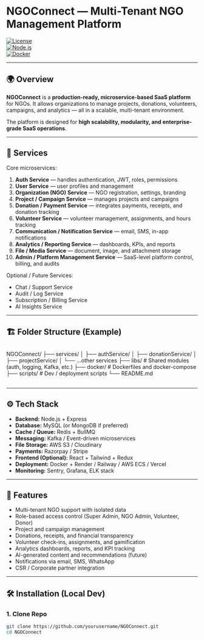 # NGOConnect — Multi-Tenant NGO Management Platform

[![License](https://img.shields.io/badge/license-MIT-blue.svg)](LICENSE)  
[![Node.js](https://img.shields.io/badge/Node.js-%3E=18-brightgreen)](https://nodejs.org/)  
[![Docker](https://img.shields.io/badge/Docker-%3E=20-blue)](https://www.docker.com/)

---

## 🌍 Overview
**NGOConnect** is a **production-ready, microservice-based SaaS platform** for NGOs. It allows organizations to manage projects, donations, volunteers, campaigns, and analytics — all in a scalable, multi-tenant environment.

The platform is designed for **high scalability, modularity, and enterprise-grade SaaS operations**.

---

## 🧩 Services

Core microservices:

1. **Auth Service** — handles authentication, JWT, roles, permissions  
2. **User Service** — user profiles and management  
3. **Organization (NGO) Service** — NGO registration, settings, branding  
4. **Project / Campaign Service** — manages projects and campaigns  
5. **Donation / Payment Service** — integrates payments, receipts, and donation tracking  
6. **Volunteer Service** — volunteer management, assignments, and hours tracking  
7. **Communication / Notification Service** — email, SMS, in-app notifications  
8. **Analytics / Reporting Service** — dashboards, KPIs, and reports  
9. **File / Media Service** — document, image, and attachment storage  
10. **Admin / Platform Management Service** — SaaS-level platform control, billing, and audits  

Optional / Future Services:

- Chat / Support Service  
- Audit / Log Service  
- Subscription / Billing Service  
- AI Insights Service  

---

## 🏗 Folder Structure (Example)
##
NGOConnect/
├── services/
│ ├── authService/
│ ├── donationService/
│ ├── projectService/
│ └── ...other services
├── libs/ # Shared modules (auth, logging, Kafka, etc.)
├── docker/ # Dockerfiles and docker-compose
├── scripts/ # Dev / deployment scripts
└── README.md
##

---

## ⚙️ Tech Stack

- **Backend:** Node.js + Express  
- **Database:** MySQL (or MongoDB if preferred)  
- **Cache / Queue:** Redis + BullMQ  
- **Messaging:** Kafka / Event-driven microservices  
- **File Storage:** AWS S3 / Cloudinary  
- **Payments:** Razorpay / Stripe  
- **Frontend (Optional):** React + Tailwind + Redux  
- **Deployment:** Docker + Render / Railway / AWS ECS / Vercel  
- **Monitoring:** Sentry, Grafana, ELK stack  
---

## 🚀 Features

- Multi-tenant NGO support with isolated data  
- Role-based access control (Super Admin, NGO Admin, Volunteer, Donor)  
- Project and campaign management  
- Donations, receipts, and financial transparency  
- Volunteer check-ins, assignments, and gamification  
- Analytics dashboards, reports, and KPI tracking  
- AI-generated content and recommendations (future)  
- Notifications via email, SMS, WhatsApp  
- CSR / Corporate partner integration  

---

## 🛠 Installation (Local Dev)

### 1. Clone Repo
```bash
git clone https://github.com/yourusername/NGOConnect.git
cd NGOConnect
